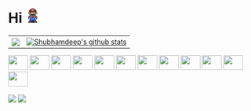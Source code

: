 # Hi <img src="/Assets/gif/Mario_Hello_Big.gif" width="30px">


<table>
<td>
<a href="https://github.com/TheDudeThatCode">
  <img align="center" src="https://github-readme-stats.vercel.app/api/top-langs/?username=caiojj&theme=dark&hide_langs_below=1" />
</td>

<td>
<a href="https://github.com/TheDudeThatCode">
 <img align="center" src="https://github-readme-stats.vercel.app/api?username=caiojj&show_icons=true&theme=dark&line_height=27" alt="Shubhamdeep's github stats"/>
</a>
</td>
</table>

<div>
  <image align="center alt="Caio-arduino height="30" width="40" src="./Assets/svg/arduino-original.svg">
  <image align="center alt="Caio-android height="30" width="40" src="./Assets/svg/android-plain-wordmark.svg">
  <image align="center alt="Caio-c height="30" width="40" src="./Assets/svg/c-original.svg">
  <image align="center alt="Caio-cPlusPlus height="30" width="40" src="./Assets/svg/cplusplus-original.svg">
  <image align="center alt="Caio-Csharp height="30" width="40" src="./Assets/svg/csharp-original.svg">
  <image align="center alt="Caio-docker height="30" width="40" src="./Assets/svg/docker-plain.svg">
  <image align="center alt="Caio-kotlin height="30" width="40" src="./Assets/svg/kotlin-original.svg">
  <image align="center alt="Caio-git height="30" width="40" src="./Assets/svg/git-plain.svg">  
  <image align="center alt="Caio-java height="30" width="40" src="./Assets/svg/java-plain.svg">
  <image align="center alt="Caio-python height="30" width="40" src="./Assets/svg/python-original.svg">
  <image align="center alt="Caio-javaScript height="30" width="40" src="./Assets/svg/javascript-plain.svg">
  <image align="center alt="Caio-dot-net height="30" width="40" src="./Assets/svg/dot-net-original-wordmark.svg">

</div>

[<img src="https://img.shields.io/badge/medium-%2312100E.svg?&style=for-the-badge&logo=medium&logoColor=white" />](https://medium.com/@caiojj)  [<img src="https://img.shields.io/badge/linkedin-%230077B5.svg?&style=for-the-badge&logo=linkedin&logoColor=white" />](https://www.linkedin.com/in/caio-leal-974aa8127/) 